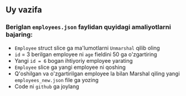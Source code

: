 ## Uy vazifa

### Beriglan `employees.json` faylidan quyidagi amaliyotlarni bajaring:
* `Employee` struct slice ga ma'lumotlarni `Unmarshal` qilib oling
* `id` = 3 berilgan employee ni `age` fieldini 50 ga o'zgartiring
* Yangi `id = 6` bogan ihtiyoriy employee yarating
* `Employee` slice ga yangi employee ni qoshing
* Q'oshilgan va o'zgartirilgan employee la bilan Marshal qiling yangi `employees_new.json` file ga yozing
* Code ni `github` ga joylang







